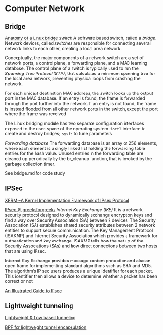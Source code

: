 # Computer Network

## Bridge
[Anatomy of a Linux bridge](https://wiki.aalto.fi/download/attachments/70789083/linux_bridging_final.pdf)
_switch_
A software based switch, called a _bridge_. Network devices, called _switches_ are responsible for connecting several network links to each other, creating a local area network.

Conceptually, the major components of a network switch are a set of network ports, a control plane, a forwarding plane, and a MAC learning database. The control plane of a switch is typically used to run the _Spanning Tree Protocol (STP)_, that calculates a minimum spanning tree for the local area network, preventing physical loops from crashing the network.

For each unicast destination MAC address, the switch looks up the output port in the MAC database. If an entry is found, the frame is forwarded through the port further into the network. If an entry is not found, the frame is instead flooded from all other network ports in the switch, except the port where the frame was received

The Linux bridging module has two separate configuration interfaces exposed to the user-space of the operating system. `ioctl` interface to create and destroy bridges; `sysfs` to tune parameters

_Forwarding database_
The forwarding database is an array of 256 elements, where each element is a singly linked list holding the forwarding table entries for the hash value. Unused entries in the forwarding table are cleaned up periodically by the br_cleanup function, that is invoked by the garbage collection timer.

See bridge.md for code study


## IPSec
[XFRM--A Kernel Implementation Framework of IPsec Protocol](https://programmer.ink/think/xfrm-a-kernel-implementation-framework-of-ipsec-protocol.html)

[IPsec @ greeksforgreeks](https://www.geeksforgeeks.org/ip-security-ipsec/)
_Internet Key Exchange (IKE)_
It is a network security protocol designed to dynamically exchange encryption keys and find a way over Security Association (SA) between 2 devices. The Security Association (SA) establishes shared security attributes between 2 network entities to support secure communication. The Key Management Protocol (ISAKMP) and Internet Security Association which provides a framework for authentication and key exchange. ISAKMP tells how the set up of the Security Associations (SAs) and how direct connections between two hosts that are using IPsec.

Internet Key Exchange provides message content protection and also an open frame for implementing standard algorithms such as SHA and MD5. The algorithm’s IP sec users produces a unique identifier for each packet. This identifier then allows a device to determine whether a packet has been correct or not

[An Illustrated Guide to IPsec](http://www.unixwiz.net/techtips/iguide-ipsec.html)

## Lightweight tunneling
[Lightweight & flow based tunneling](https://lwn.net/Articles/650778/)


[BPF for lightweight tunnel encapsulation](https://lwn.net/Articles/705609/)
